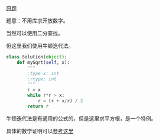 [原题](https://leetcode.com/problems/sqrtx/)

题意：不用库求开放数字。


当然可以使用二分查找。

但这里我们使用牛顿迭代法。

```Python
class Solution(object):
    def mySqrt(self, x):
        """
        :type x: int
        :rtype: int
        """
        r = x
        while r*r > x:
            r = (r + x/r) / 2
        return r 
```

牛顿迭代法是有通用的公式的，但是这里求平方根，是一个特例。

具体的数学证明可以[参考这里](http://blog.chinaunix.net/uid-24118190-id-75267.html)

